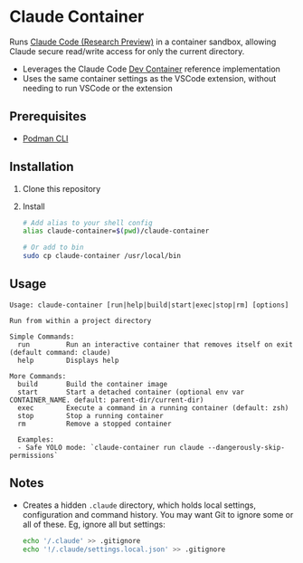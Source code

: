 # Claude Container

Runs [Claude Code (Research Preview)](https://docs.anthropic.com/en/docs/claude-code/overview) in a container sandbox, allowing Claude secure read/write access for only the current directory.

- Leverages the Claude Code [Dev Container](https://github.com/anthropics/claude-code/) reference implementation
- Uses the same container settings as the VSCode extension, without needing to run VSCode or the extension

## Prerequisites

- [Podman CLI](https://podman.io/)

## Installation

1. Clone this repository
2. Install

    ```bash
    # Add alias to your shell config
    alias claude-container=$(pwd)/claude-container

    # Or add to bin
    sudo cp claude-container /usr/local/bin
    ```

## Usage

```text
Usage: claude-container [run|help|build|start|exec|stop|rm] [options]

Run from within a project directory

Simple Commands:
  run         Run an interactive container that removes itself on exit (default command: claude)
  help        Displays help

More Commands:
  build       Build the container image
  start       Start a detached container (optional env var CONTAINER_NAME. default: parent-dir/current-dir)
  exec        Execute a command in a running container (default: zsh)
  stop        Stop a running container
  rm          Remove a stopped container

  Examples:
  - Safe YOLO mode: `claude-container run claude --dangerously-skip-permissions`
```

## Notes

- Creates a hidden `.claude` directory, which holds local settings, configuration and command history.
  You may want Git to ignore some or all of these. Eg, ignore all but settings:

  ```bash
  echo '/.claude' >> .gitignore
  echo '!/.claude/settings.local.json' >> .gitignore
  ```
